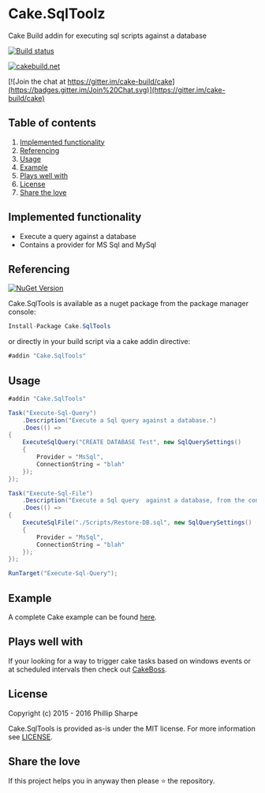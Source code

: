 # Cake.SqlToolz
Cake Build addin for executing sql scripts against a database

[![Build status](https://ci.appveyor.com/api/projects/status/l726ygqbcja9emgb?svg=true)](https://ci.appveyor.com/project/SharpeRAD/cake-sqltools)

[![cakebuild.net](https://img.shields.io/badge/WWW-cakebuild.net-blue.svg)](http://cakebuild.net/)

[![Join the chat at https://gitter.im/cake-build/cake](https://badges.gitter.im/Join%20Chat.svg)](https://gitter.im/cake-build/cake)



## Table of contents

1. [Implemented functionality](https://github.com/SharpeRAD/Cake.SqlTools#implemented-functionality)
2. [Referencing](https://github.com/SharpeRAD/Cake.SqlTools#referencing)
3. [Usage](https://github.com/SharpeRAD/Cake.SqlTools#usage)
4. [Example](https://github.com/SharpeRAD/Cake.SqlTools#example)
5. [Plays well with](https://github.com/SharpeRAD/Cake.SqlTools#plays-well-with)
6. [License](https://github.com/SharpeRAD/Cake.SqlTools#license)
7. [Share the love](https://github.com/SharpeRAD/Cake.SqlTools#share-the-love)



## Implemented functionality

* Execute a query against a database
* Contains a provider for MS Sql and MySql



## Referencing

[![NuGet Version](http://img.shields.io/nuget/v/Cake.SqlTools.svg?style=flat)](https://www.nuget.org/packages/Cake.SqlTools/)

Cake.SqlTools is available as a nuget package from the package manager console:

```csharp
Install-Package Cake.SqlTools
```

or directly in your build script via a cake addin directive:

```csharp
#addin "Cake.SqlTools"
```



## Usage

```csharp
#addin "Cake.SqlTools"

Task("Execute-Sql-Query")
    .Description("Execute a Sql query against a database.")
    .Does(() =>
{
    ExecuteSqlQuery("CREATE DATABASE Test", new SqlQuerySettings()
    {
        Provider = "MsSql",
        ConnectionString = "blah"
    });
});

Task("Execute-Sql-File")
    .Description("Execute a Sql query  against a database, from the contents of a file.")
    .Does(() =>
{
    ExecuteSqlFile("./Scripts/Restore-DB.sql", new SqlQuerySettings()
    {
        Provider = "MsSql",
        ConnectionString = "blah"
    });
});

RunTarget("Execute-Sql-Query");
```



## Example

A complete Cake example can be found [here](https://github.com/SharpeRAD/Cake.SqlTools/blob/master/test/build.cake).



## Plays well with

If your looking for a way to trigger cake tasks based on windows events or at scheduled intervals then check out [CakeBoss](https://github.com/SharpeRAD/CakeBoss).



## License

Copyright (c) 2015 - 2016 Phillip Sharpe

Cake.SqlTools is provided as-is under the MIT license. For more information see [LICENSE](https://github.com/SharpeRAD/Cake.SqlTools/blob/master/LICENSE).



## Share the love

If this project helps you in anyway then please :star: the repository.